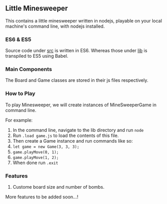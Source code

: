 ## Little Minesweeper
This contains a little minesweeper written in nodejs, playable on your local machine's command line, with nodejs installed.

### ES6 & ES5
Source code under [src](src) is written in ES6. Whereas those under [lib](lib) is transpiled to ES5 using Babel.

### Main Components
The Board and Game classes are stored in their js files respectively.

### How to Play
To play Minesweeper, we will create instances of MineSweeperGame in command line.

For example:
1. In the command line, navigate to the lib directory and run `node`
2. Run `.load game.js` to load the contents of this file.
3. Then create a Game instance and run commands like so:
4. `let game = new Game(3, 3, 3);`
5. `game.playMove(0, 1);`
6. `game.playMove(1, 2);`
7. When done run `.exit`

### Features

1. Custome board size and number of bombs.

More features to be added soon...!
